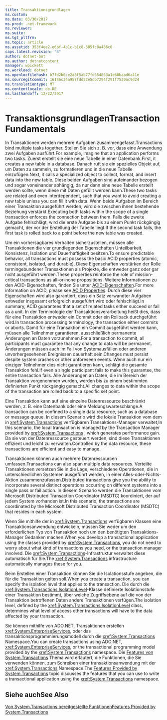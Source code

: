 ```yaml
---
title: Transaktionsgrundlagen
ms.custom: 
ms.date: 03/30/2017
ms.prod: .net-framework
ms.reviewer: 
ms.suite: 
ms.tgt_pltfrm: 
ms.topic: article
ms.assetid: 353f4ee2-e6bf-4b1c-b1c8-385fc8a486c0
caps.latest.revision: "3"
author: dotnet-bot
ms.author: dotnetcontent
manager: wpickett
ms.workload: dotnet
ms.openlocfilehash: b7fd2b0ce2a8f5ab77fd654863a1e68baad6a41e
ms.sourcegitcommit: 16186c34a957fdd52e5db7294f291f7530ac9d24
ms.translationtype: MT
ms.contentlocale: de-DE
ms.lasthandoff: 12/22/2017
---
```

# <a name="transaction-fundamentals"></a><span data-ttu-id="5bc5b-102">Transaktionsgrundlagen</span><span class="sxs-lookup"><span data-stu-id="5bc5b-102">Transaction Fundamentals</span></span>
<span data-ttu-id="5bc5b-103">In Transaktionen werden mehrere Aufgaben zusammengefasst.</span><span class="sxs-lookup"><span data-stu-id="5bc5b-103">Transactions bind multiple tasks together.</span></span> <span data-ttu-id="5bc5b-104">Stellen Sie sich z.&#160;B. vor, dass eine Anwendung zwei Aufgaben ausführt.</span><span class="sxs-lookup"><span data-stu-id="5bc5b-104">For example, imagine that an application performs two tasks.</span></span> <span data-ttu-id="5bc5b-105">Zuerst erstellt sie eine neue Tabelle in einer Datenbank.</span><span class="sxs-lookup"><span data-stu-id="5bc5b-105">First, it creates a new table in a database.</span></span> <span data-ttu-id="5bc5b-106">Danach ruft sie ein spezielles Objekt auf, um Daten zu sammeln, zu formatieren und in die neue Tabelle einzufügen.</span><span class="sxs-lookup"><span data-stu-id="5bc5b-106">Next, it calls a specialized object to collect, format, and insert data into the new table.</span></span> <span data-ttu-id="5bc5b-107">Diese beiden Aufgaben sind aufeinander bezogen und sogar voneinander abhängig, da nur dann eine neue Tabelle erstellt werden sollte, wenn diese mit Daten gefüllt werden kann.</span><span class="sxs-lookup"><span data-stu-id="5bc5b-107">These two tasks are related and even interdependent, such that you want to avoid creating a new table unless you can fill it with data.</span></span> <span data-ttu-id="5bc5b-108">Wenn beide Aufgaben im Bereich einer Transaktion ausgeführt werden, wird die zwischen ihnen bestehende Beziehung verstärkt.</span><span class="sxs-lookup"><span data-stu-id="5bc5b-108">Executing both tasks within the scope of a single transaction enforces the connection between them.</span></span> <span data-ttu-id="5bc5b-109">Falls die zweite Aufgabe fehlschlägt, wird die erste Aufgabe bis zu einem Punkt rückgängig gemacht, der vor der Erstellung der Tabelle liegt.</span><span class="sxs-lookup"><span data-stu-id="5bc5b-109">If the second task fails, the first task is rolled back to a point before the new table was created.</span></span>  
  
 <span data-ttu-id="5bc5b-110">Um ein vorhersagbares Verhalten sicherzustellen, müssen alle Transaktionen die vier grundlegenden Eigenschaften Unteilbarkeit, Konsistenz, Isolation und Dauerhaftigkeit besitzen.</span><span class="sxs-lookup"><span data-stu-id="5bc5b-110">To ensure predictable behavior, all transactions must possess the basic ACID properties (atomic, consistent, isolated, and durable).</span></span> <span data-ttu-id="5bc5b-111">Diese Eigenschaften verstärken der Rolle termingebundener Transaktionen als Projekte, die entweder ganz oder gar nicht ausgeführt werden.</span><span class="sxs-lookup"><span data-stu-id="5bc5b-111">These properties reinforce the role of mission-critical transactions as all-or-none propositions.</span></span> <span data-ttu-id="5bc5b-112">Weitere Informationen zu den ACID-Eigenschaften, finden Sie unter [ACID-Eigenschaften](http://go.microsoft.com/fwlink/?LinkId=98791).</span><span class="sxs-lookup"><span data-stu-id="5bc5b-112">For more information on ACID, please see [ACID Properties](http://go.microsoft.com/fwlink/?LinkId=98791).</span></span> <span data-ttu-id="5bc5b-113">Durch diese vier Eigenschaften wird also garantiert, dass ein Satz verwandter Aufgaben entweder insgesamt erfolgreich ausgeführt wird oder fehlschlägt.</span><span class="sxs-lookup"><span data-stu-id="5bc5b-113">In summary, ACID guarantees that a set of related tasks either succeed or fail as a unit.</span></span> <span data-ttu-id="5bc5b-114">In der Terminologie der Transaktionsverarbeitung heißt dies, dass für eine Transaktion entweder ein Commit oder ein Rollback durchgeführt wird.</span><span class="sxs-lookup"><span data-stu-id="5bc5b-114">In transaction processing terminology, the transaction either commits or aborts.</span></span> <span data-ttu-id="5bc5b-115">Damit für eine Transaktion ein Commit ausgeführt werden kann, müssen alle Teilnehmer garantieren, ausschließlich permanente Änderungen an Daten vorzunehmen.</span><span class="sxs-lookup"><span data-stu-id="5bc5b-115">For a transaction to commit, all participants must guarantee that any change to data will be permanent.</span></span> <span data-ttu-id="5bc5b-116">Änderungen müssen auch im Fall von Systemausfällen oder anderen unvorhergesehenen Ereignissen dauerhaft sein.</span><span class="sxs-lookup"><span data-stu-id="5bc5b-116">Changes must persist despite system crashes or other unforeseen events.</span></span> <span data-ttu-id="5bc5b-117">Wenn auch nur ein einziger Teilnehmer dies nicht garantieren kann, schlägt die gesamte Transaktion fehl.</span><span class="sxs-lookup"><span data-stu-id="5bc5b-117">If even a single participant fails to make this guarantee, the entire transaction fails.</span></span> <span data-ttu-id="5bc5b-118">Alle Änderungen an Daten, die im Bereich der Transaktion vorgenommen wurden, werden bis zu einem bestimmten definierten Punkt rückgängig gemacht.</span><span class="sxs-lookup"><span data-stu-id="5bc5b-118">All changes to data within the scope of the transaction are rolled back to a specific set point.</span></span>  
  
 <span data-ttu-id="5bc5b-119">Eine Transaktion kann auf eine einzelne Datenressource beschränkt werden, z.&#160;B. eine Datenbank oder eine Meldungswarteschlange.</span><span class="sxs-lookup"><span data-stu-id="5bc5b-119">A transaction can be confined to a single data resource, such as a database or message queue.</span></span> <span data-ttu-id="5bc5b-120">In diesem Szenario wird die lokale Transaktion vom dem in <xref:System.Transactions> verfügbaren Transaktions-Manager verwaltet,</span><span class="sxs-lookup"><span data-stu-id="5bc5b-120">In this scenario, the local transaction is managed by the Transaction Manager provided by <xref:System.Transactions> , which generates performance gain.</span></span> <span data-ttu-id="5bc5b-121">Da sie von der Datenressource gesteuert werden, sind diese Transaktionen effizient und leicht zu verwalten.</span><span class="sxs-lookup"><span data-stu-id="5bc5b-121">Controlled by the data resource, these transactions are efficient and easy to manage.</span></span>  
  
 <span data-ttu-id="5bc5b-122">Transaktionen können auch mehrere Datenressourcen umfassen.</span><span class="sxs-lookup"><span data-stu-id="5bc5b-122">Transactions can also span multiple data resources.</span></span> <span data-ttu-id="5bc5b-123">Verteilte Transaktionen versetzen Sie in die Lage, verschiedene Operationen, die in unterschiedlichen Systemen ausgeführt werden, in einer Alles-oder-Nichts-Aktion zusammenzufassen.</span><span class="sxs-lookup"><span data-stu-id="5bc5b-123">Distributed transactions give you the ability to incorporate several distinct operations occurring on different systems into a single pass or fail action.</span></span> <span data-ttu-id="5bc5b-124">In diesem Szenario werden die Transaktionen vom Microsoft Distributed Transaction Coordinator (MSDTC) koordiniert, der auf jedem System vorhanden ist.</span><span class="sxs-lookup"><span data-stu-id="5bc5b-124">In this scenario, the transactions are coordinated by the Microsoft Distributed Transaction Coordinator (MSDTC) that resides in each system.</span></span>  
  
 <span data-ttu-id="5bc5b-125">Wenn Sie mithilfe der in <xref:System.Transactions> verfügbaren Klassen eine Transaktionsanwendung entwickeln, müssen Sie weder um den erforderlichen Typ von Transaktion noch um den benötigten Transaktions-Manager Gedanken machen.</span><span class="sxs-lookup"><span data-stu-id="5bc5b-125">When you develop a transactional application using the classes provided by <xref:System.Transactions>, you do not need to worry about what kind of transactions you need, or the transaction manager involved.</span></span> <span data-ttu-id="5bc5b-126">Die <xref:System.Transactions>-Infrastruktur verwaltet diese automatisch für Sie.</span><span class="sxs-lookup"><span data-stu-id="5bc5b-126">The <xref:System.Transactions> infrastructure automatically manages these for you.</span></span>  
  
 <span data-ttu-id="5bc5b-127">Beim Erstellen einer Transaktion können Sie die Isolationsstufe angeben, die für die Transaktion gelten soll.</span><span class="sxs-lookup"><span data-stu-id="5bc5b-127">When you create a transaction, you can specify the isolation level that applies to the transaction.</span></span> <span data-ttu-id="5bc5b-128">Die durch die <xref:System.Transactions.IsolationLevel>-Klasse definierte Isolationsstufe einer Transaktion bestimmt, über welche Zugriffsebene auf die von der Transaktion betroffenen Daten andere Transaktionen verfügen.</span><span class="sxs-lookup"><span data-stu-id="5bc5b-128">The isolation level, defined by the <xref:System.Transactions.IsolationLevel> class, determines what level of access other transactions will have to the data affected by your transaction.</span></span>  
  
 <span data-ttu-id="5bc5b-129">Sie können mithilfe von ADO.NET, Transaktionen erstellen <xref:System.EnterpriseServices>, oder das transaktionsprogrammierungsmodell durch die <xref:System.Transactions> Namespace.</span><span class="sxs-lookup"><span data-stu-id="5bc5b-129">You can create transactions using ADO.NET, <xref:System.EnterpriseServices>, or the transactional programming model provided by the <xref:System.Transactions> namespace.</span></span> <span data-ttu-id="5bc5b-130">Die [Features von System.Transactions](../../../../docs/framework/data/transactions/features-provided-by-system-transactions.md) Thema wird erläutert, die Funktionen, die Sie verwenden können, zum Schreiben einer transaktionsanwendung mit der <xref:System.Transactions> Namespace.</span><span class="sxs-lookup"><span data-stu-id="5bc5b-130">The [Features Provided by System.Transactions](../../../../docs/framework/data/transactions/features-provided-by-system-transactions.md) topic discusses the features that you can use to write a transactional application using the <xref:System.Transactions> namespace.</span></span>  
  
## <a name="see-also"></a><span data-ttu-id="5bc5b-131">Siehe auch</span><span class="sxs-lookup"><span data-stu-id="5bc5b-131">See Also</span></span>  
 [<span data-ttu-id="5bc5b-132">Von System.Transactions bereitgestellte Funktionen</span><span class="sxs-lookup"><span data-stu-id="5bc5b-132">Features Provided by System.Transactions</span></span>](../../../../docs/framework/data/transactions/features-provided-by-system-transactions.md)
